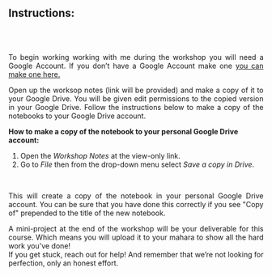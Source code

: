 ## Instructions:

<br><br>
<p align="justify">
To begin working working with me during the workshop you will need a Google Account. If you don’t have a Google Account make one <a href="https://accounts.google.com/signup">you can make one here.</a>
<p/>

<p align="justify">
Open up the worksop notes (link will be provided) and make a copy of it to your Google Drive. You will be given edit permissions to the copied version in your Google Drive. Follow the instructions below to make a copy of the notebooks to your Google Drive account.
<p/>

<b> How to make a copy of the notebook to your personal Google Drive account:</b>
<br>
1) Open the <i>Workshop Notes</i> at the view-only link.<br>
2) Go to <i>File</i> then from the drop-down menu select <i>Save a copy in Drive</i>.
<br>
<p align="justify">
This will create a copy of the notebook in your personal Google Drive account. You can be sure that you have done this correctly if you see "Copy of" prepended to the title of the new notebook.
<p/>

<p align="justify">
  A mini-project at the end of the workshop will be your deliverable for this course. Which means you will upload it to your mahara to show all the hard work you've done! <br> If you get stuck, reach out for help! And remember that we’re not looking for perfection, only an honest effort.
<p/>
